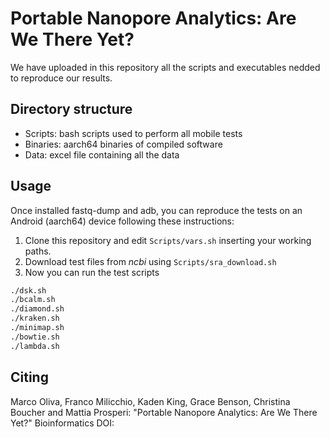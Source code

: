 # Portable Nanopore Analytics: Are We There Yet?
We have uploaded in this repository all the scripts and executables nedded to reproduce our results.

## Directory structure
  - Scripts: bash scripts used to perform all mobile tests
  - Binaries: aarch64 binaries of compiled software
  - Data: excel file containing all the data


## Usage
Once installed fastq-dump and adb, you can reproduce the tests on an Android (aarch64) device following these instructions:  

1. Clone this repository and edit `Scripts/vars.sh` inserting your working paths.
2. Download test files from *ncbi* using `Scripts/sra_download.sh`
3. Now you can run the test scripts

```bash
./dsk.sh
./bcalm.sh
./diamond.sh
./kraken.sh
./minimap.sh
./bowtie.sh
./lambda.sh
```

## Citing 

Marco Oliva, Franco Milicchio, Kaden King, Grace Benson, Christina Boucher and Mattia Prosperi: "Portable Nanopore Analytics: Are We There Yet?"
Bioinformatics
DOI:
